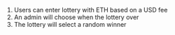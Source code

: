1. Users can enter lottery with ETH based on a USD fee
2. An admin will choose when the lottery over
3. The lottery will select a random winner